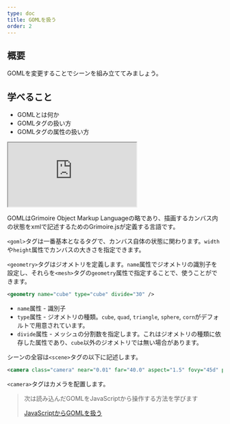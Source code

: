 ```yaml
---
type: doc
title: GOMLを扱う
order: 2
---
```


## 概要

GOMLを変更することでシーンを組み立ててみましょう。

## 学べること

* GOMLとは何か
* GOMLタグの扱い方
* GOMLタグの属性の扱い方

<iframe class="editor" src="https://grimoiregl.github.io/grimoire.gl-example#tutorial"></iframe>

GOMLはGrimoire Object Markup Languageの略であり、描画するカンバス内の状態をxmlで記述するためのGrimoire.jsが定義する言語です。

`<goml>`タグは一番基本となるタグで、カンバス自体の状態に関わります。`width`や`height`属性でカンバスの大きさを指定できます。

`<geometry>`タグはジオメトリを定義します。`name`属性でジオメトリの識別子を設定し、それらを`<mesh>`タグの`geometry`属性で指定することで、使うことができます。

```xml
<geometry name="cube" type="cube" divide="30" />
```

* `name`属性 - 識別子
* `type`属性 - ジオメトリの種類。`cube`, `quad`, `triangle`, `sphere`, `corn`がデフォルトで用意されています。
* `divide`属性 - メッシュの分割数を指定します。これはジオメトリの種類に依存した属性であり、`cube`以外のジオメトリでは無い場合があります。

シーンの全容は`<scene>`タグの以下に記述します。

```xml
<camera class="camera" near="0.01" far="40.0" aspect="1.5" fovy="45d" position="0,0,10" />
```

`<camera>`タグはカメラを配置します。

> 次は読み込んだGOMLをJavaScriptから操作する方法を学びます
>
> [JavaScriptからGOMLを扱う](/tutorial/3-handle-goml-with-js)

